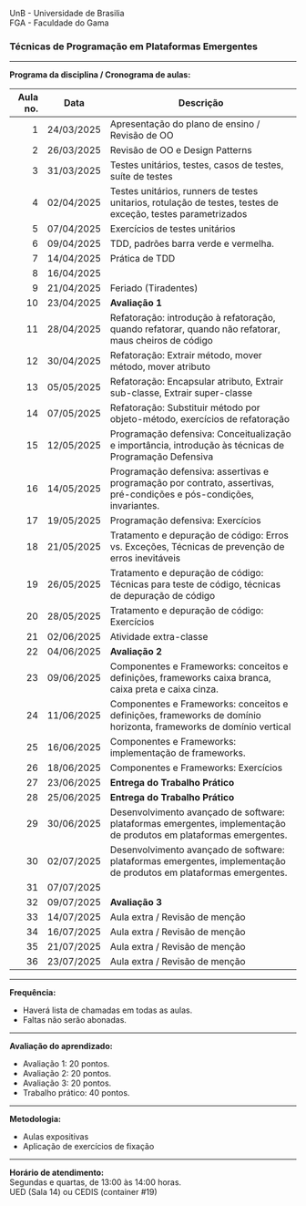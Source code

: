 UnB - Universidade de Brasilia  
FGA - Faculdade do Gama  

### Técnicas de Programação em Plataformas Emergentes

---

**Programa da disciplina / Cronograma de aulas:**   

|     Aula no. |  **Data**  | Descrição                                                                                                                         |
|-------------:|:----------:|-------------------------------------------------------------------------------------------------------------------------|
| 1            | 24/03/2025 | Apresentação do plano de ensino / Revisão de OO
| 2            | 26/03/2025 | Revisão de OO e Design Patterns
| 3            | 31/03/2025 | Testes unitários, testes, casos de testes, suíte de testes
| 4            | 02/04/2025 | Testes unitários, runners de testes unitarios, rotulação de testes, testes de exceção, testes parametrizados
| 5            | 07/04/2025 | Exercícios de testes unitários
| 6            | 09/04/2025 | TDD, padrões barra verde e vermelha. 
| 7            | 14/04/2025 | Prática de TDD
| 8            | 16/04/2025 | 
| 9            | 21/04/2025 | Feriado (Tiradentes)
| 10           | 23/04/2025 | **Avaliação 1**
| 11           | 28/04/2025 | Refatoração: introdução à refatoração, quando refatorar, quando não refatorar, maus cheiros de código
| 12           | 30/04/2025 | Refatoração: Extrair método, mover método, mover atributo
| 13           | 05/05/2025 | Refatoração: Encapsular atributo, Extrair sub-classe, Extrair super-classe
| 14           | 07/05/2025 | Refatoração: Substituir método por objeto-método, exercícios de refatoração
| 15           | 12/05/2025 | Programação defensiva: Conceitualização e importância, introdução às técnicas de Programação Defensiva
| 16           | 14/05/2025 | Programação defensiva: assertivas e programação por contrato, assertivas, pré-condições e pós-condições, invariantes.
| 17           | 19/05/2025 | Programação defensiva: Exercícios
| 18           | 21/05/2025 | Tratamento e depuração de código: Erros vs. Exceções, Técnicas de prevenção de erros inevitáveis
| 19           | 26/05/2025 | Tratamento e depuração de código: Técnicas para teste de código, técnicas de depuração de código
| 20           | 28/05/2025 | Tratamento e depuração de código: Exercícios
| 21           | 02/06/2025 | Atividade extra-classe
| 22           | 04/06/2025 | **Avaliação 2**
| 23           | 09/06/2025 | Componentes e Frameworks: conceitos e definições, frameworks caixa branca, caixa preta e caixa cinza. 
| 24           | 11/06/2025 | Componentes e Frameworks: conceitos e definições, frameworks de domínio horizonta, frameworks de domínio vertical
| 25           | 16/06/2025 | Componentes e Frameworks: implementação de frameworks. 
| 26           | 18/06/2025 | Componentes e Frameworks: Exercícios
| 27           | 23/06/2025 | **Entrega do Trabalho Prático**
| 28           | 25/06/2025 | **Entrega do Trabalho Prático**
| 29           | 30/06/2025 | Desenvolvimento avançado de software: plataformas emergentes, implementação de produtos em plataformas emergentes.
| 30           | 02/07/2025 | Desenvolvimento avançado de software: plataformas emergentes, implementação de produtos em plataformas emergentes.
| 31           | 07/07/2025 | 
| 32           | 09/07/2025 | **Avaliação 3**
| 33           | 14/07/2025 | Aula extra / Revisão de menção
| 34           | 16/07/2025 | Aula extra / Revisão de menção
| 35           | 21/07/2025 | Aula extra / Revisão de menção
| 36           | 23/07/2025 | Aula extra / Revisão de menção


--- 
**Frequência:**  
* Haverá lista de chamadas em todas as aulas.  
* Faltas não serão abonadas.  


--- 
**Avaliação do aprendizado:**  
  - Avaliação 1: 20 pontos.
  - Avaliação 2: 20 pontos.
  - Avaliação 3: 20 pontos.
  - Trabalho prático: 40 pontos.

---
**Metodologia:** 
* Aulas expositivas
* Aplicação de exercícios de fixação


--- 
**Horário de atendimento:**  
Segundas e quartas, de 13:00 às 14:00 horas.  
UED (Sala 14) ou CEDIS (container #19)
